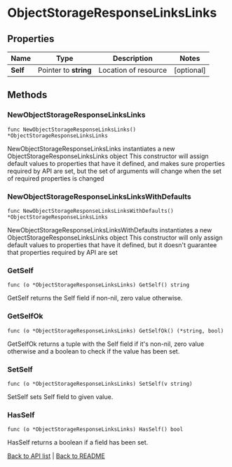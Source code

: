 # ObjectStorageResponseLinksLinks

## Properties

Name | Type | Description | Notes
------------ | ------------- | ------------- | -------------
**Self** | Pointer to **string** | Location of resource | [optional] 

## Methods

### NewObjectStorageResponseLinksLinks

`func NewObjectStorageResponseLinksLinks() *ObjectStorageResponseLinksLinks`

NewObjectStorageResponseLinksLinks instantiates a new ObjectStorageResponseLinksLinks object
This constructor will assign default values to properties that have it defined,
and makes sure properties required by API are set, but the set of arguments
will change when the set of required properties is changed

### NewObjectStorageResponseLinksLinksWithDefaults

`func NewObjectStorageResponseLinksLinksWithDefaults() *ObjectStorageResponseLinksLinks`

NewObjectStorageResponseLinksLinksWithDefaults instantiates a new ObjectStorageResponseLinksLinks object
This constructor will only assign default values to properties that have it defined,
but it doesn't guarantee that properties required by API are set

### GetSelf

`func (o *ObjectStorageResponseLinksLinks) GetSelf() string`

GetSelf returns the Self field if non-nil, zero value otherwise.

### GetSelfOk

`func (o *ObjectStorageResponseLinksLinks) GetSelfOk() (*string, bool)`

GetSelfOk returns a tuple with the Self field if it's non-nil, zero value otherwise
and a boolean to check if the value has been set.

### SetSelf

`func (o *ObjectStorageResponseLinksLinks) SetSelf(v string)`

SetSelf sets Self field to given value.

### HasSelf

`func (o *ObjectStorageResponseLinksLinks) HasSelf() bool`

HasSelf returns a boolean if a field has been set.


[Back to API list](../README.md#documentation-for-api-endpoints) | [Back to README](../README.md)
